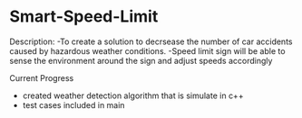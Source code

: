 # Smart-Speed-Limit

Description:
-To create a solution to decrsease the number of car accidents caused by hazardous weather conditions.
-Speed limit sign will be able to sense the environment around the sign and adjust speeds accordingly

Current Progress
- created weather detection algorithm that is simulate in c++
- test cases included in main
